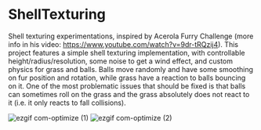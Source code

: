 # ShellTexturing
Shell texturing experimentations, inspired by Acerola Furry Challenge (more info in his video: https://www.youtube.com/watch?v=9dr-tRQzij4).
This project features a simple shell texturing implementation, with controllable height/radius/resolution, some noise to get a wind effect, and custom physics for grass and balls. Balls move randomly and have some smoothing on fur position and rotation, while grass have a reaction to balls bouncing on it.
One of the most problematic issues that should be fixed is that balls can sometimes roll on the grass and the grass absolutely does not react to it (i.e. it only reacts to fall collisions).

![ezgif com-optimize (1)](https://github.com/sixrobin/ShellTexturing/assets/55784799/00836528-3efd-44e3-8b7e-d1f33a513400)
![ezgif com-optimize (2)](https://github.com/sixrobin/ShellTexturing/assets/55784799/086fa804-7181-466a-950c-c5eb3f720ad9)
